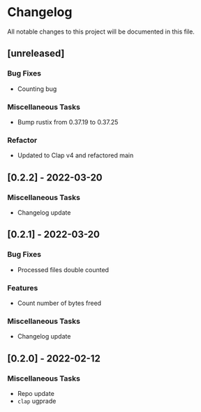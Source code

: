 # Changelog
All notable changes to this project will be documented in this file.

## [unreleased]

### Bug Fixes

- Counting bug

### Miscellaneous Tasks

- Bump rustix from 0.37.19 to 0.37.25

### Refactor

- Updated to Clap v4 and refactored main

## [0.2.2] - 2022-03-20

### Miscellaneous Tasks

- Changelog update

## [0.2.1] - 2022-03-20

### Bug Fixes

- Processed files double counted

### Features

- Count number of bytes freed

### Miscellaneous Tasks

- Changelog update

## [0.2.0] - 2022-02-12

### Miscellaneous Tasks

- Repo update
- `clap` ugprade

<!-- generated by git-cliff -->
